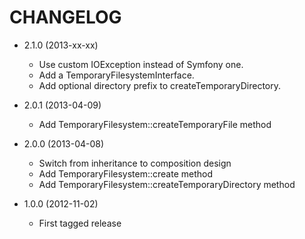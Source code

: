 CHANGELOG
=========

* 2.1.0 (2013-xx-xx)

  * Use custom IOException instead of Symfony one.
  * Add a TemporaryFilesystemInterface.
  * Add optional directory prefix to createTemporaryDirectory.

* 2.0.1 (2013-04-09)

  * Add TemporaryFilesystem::createTemporaryFile method

* 2.0.0 (2013-04-08)

  * Switch from inheritance to composition design
  * Add TemporaryFilesystem::create method
  * Add TemporaryFilesystem::createTemporaryDirectory method

* 1.0.0 (2012-11-02)

  * First tagged release
